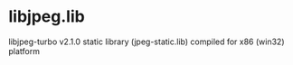 libjpeg.lib
===========
libjpeg-turbo v2.1.0 static library (jpeg-static.lib) compiled for x86 (win32) platform